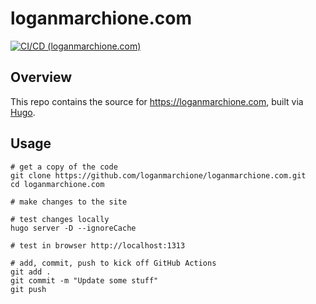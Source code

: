 # loganmarchione.com

[![CI/CD (loganmarchione.com)](https://github.com/loganmarchione/loganmarchione.com/actions/workflows/main.yml/badge.svg)](https://github.com/loganmarchione/loganmarchione.com/actions/workflows/main.yml)

## Overview

This repo contains the source for https://loganmarchione.com, built via [Hugo](https://gohugo.io/).

## Usage

```
# get a copy of the code
git clone https://github.com/loganmarchione/loganmarchione.com.git
cd loganmarchione.com

# make changes to the site

# test changes locally
hugo server -D --ignoreCache

# test in browser http://localhost:1313

# add, commit, push to kick off GitHub Actions
git add .
git commit -m "Update some stuff"
git push
```
